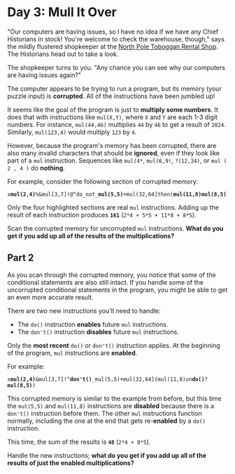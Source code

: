 # Day 3: Mull It Over

<article>
  <p>
    "Our computers are having issues, so I have no idea if we have any Chief
    Historians
    <span
      title="There's a spot reserved for Chief Historians between the green toboggans and the red toboggans. They've never actually had any Chief Historians in stock, but it's best to be prepared."
      >in stock</span
    >! You're welcome to check the warehouse, though," says the mildly flustered
    shopkeeper at the <a href="https://adventofcode.com/2020/day/2">North Pole Toboggan Rental Shop</a>.
    The Historians head out to take a look.
  </p>
  <p>
    The shopkeeper turns to you. "Any chance you can see why our computers are
    having issues again?"
  </p>
  <p>
    The computer appears to be trying to run a program, but its memory (your
    puzzle input) is <strong>corrupted</strong>. All of the instructions have
    been jumbled up!
  </p>
  <p>
    It seems like the goal of the program is just to
    <strong>multiply some numbers</strong>. It does that with instructions like
    <code>mul(X,Y)</code>, where <code>X</code> and <code>Y</code> are each 1-3
    digit numbers. For instance, <code>mul(44,46)</code> multiplies
    <code>44</code> by <code>46</code> to get a result of <code>2024</code>.
    Similarly, <code>mul(123,4)</code> would multiply <code>123</code> by
    <code>4</code>.
  </p>
  <p>
    However, because the program's memory has been corrupted, there are also
    many invalid characters that should be <strong>ignored</strong>, even if
    they look like part of a <code>mul</code> instruction. Sequences like
    <code>mul(4*</code>, <code>mul(6,9!</code>, <code>?(12,34)</code>, or
    <code>mul ( 2 , 4 )</code> do <strong>nothing</strong>.
  </p>
  <p>For example, consider the following section of corrupted memory:</p>
  <pre><code>x<strong>mul(2,4)</strong>%&amp;mul[3,7]!@^do_not_<strong>mul(5,5)</strong>+mul(32,64]then(<strong>mul(11,8)mul(8,5)</strong>)</code></pre>
  <p>
    Only the four highlighted sections are real <code>mul</code> instructions.
    Adding up the result of each instruction produces
    <code><strong>161</strong></code> (<code>2*4 + 5*5 + 11*8 + 8*5</code>).
  </p>
  <p>
    Scan the corrupted memory for uncorrupted <code>mul</code> instructions.
    <strong
      >What do you get if you add up all of the results of the
      multiplications?</strong
    >
  </p>
</article>

## Part 2

<article>
  <p>
    As you scan through the corrupted memory, you notice that some of the
    conditional statements are also still intact. If you handle some of the
    uncorrupted conditional statements in the program, you might be able to get
    an even more accurate result.
  </p>
  <p>There are two new instructions you'll need to handle:</p>
  <ul>
    <li>
      The <code>do()</code> instruction <strong>enables</strong> future
      <code>mul</code> instructions.
    </li>
    <li>
      The <code>don't()</code> instruction <strong>disables</strong> future
      <code>mul</code> instructions.
    </li>
  </ul>
  <p>
    Only the <strong>most recent</strong> <code>do()</code> or
    <code>don't()</code> instruction applies. At the beginning of the program,
    <code>mul</code> instructions are <strong>enabled</strong>.
  </p>
  <p>For example:</p>
  <pre><code>x<strong>mul(2,4)</strong>&amp;mul[3,7]!^<strong>don't()</strong>_mul(5,5)+mul(32,64](mul(11,8)un<strong>do()</strong>?<strong>mul(8,5)</strong>)</code></pre>
  <p>
    This corrupted memory is similar to the example from before, but this time
    the <code>mul(5,5)</code> and <code>mul(11,8)</code> instructions are
    <strong>disabled</strong> because there is a
    <code>don't()</code> instruction before them. The other
    <code>mul</code> instructions function normally, including the one at the
    end that gets re-<strong>enabled</strong> by a
    <code>do()</code> instruction.
  </p>
  <p>
    This time, the sum of the results is <code><strong>48</strong></code> (<code
      >2*4 + 8*5</code
    >).
  </p>
  <p>
    Handle the new instructions;
    <strong
      >what do you get if you add up all of the results of just the enabled
      multiplications?</strong
    >
  </p>
</article>
